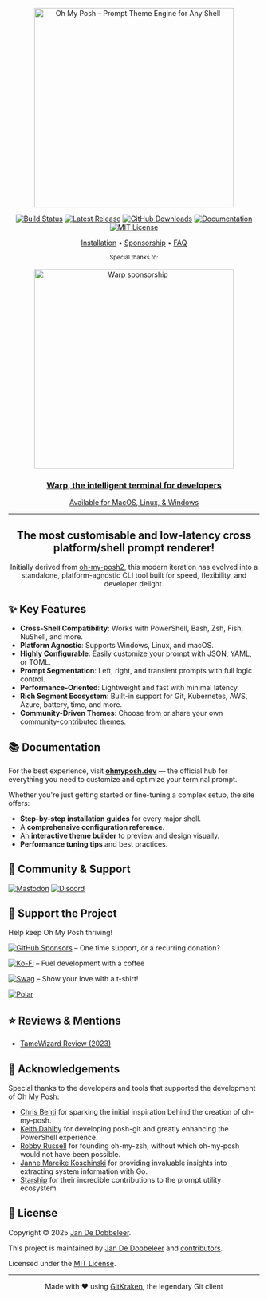 <div align="center">
  <!-- markdownlint-disable -->
  <p>
    <img
      width="400"
      src="https://raw.githubusercontent.com/jandedobbeleer/oh-my-posh/main/website/static/img/logo.png"
      alt="Oh My Posh – Prompt Theme Engine for Any Shell"
    />
  </p>

  <!-- markdownlint-enable -->
  <p>
    <a href="https://github.com/JanDeDobbeleer/oh-my-posh/actions"><img src="https://img.shields.io/github/actions/workflow/status/jandedobbeleer/oh-my-posh/release.yml?branch=main" alt="Build Status"/></a>
    <a href="https://github.com/JanDeDobbeleer/oh-my-posh/releases/latest"><img src="https://img.shields.io/github/v/release/jandedobbeleer/oh-my-posh?label=Release" alt="Latest Release"/></a>
    <a href="https://github.com/JanDeDobbeleer/oh-my-posh/releases"><img src="https://img.shields.io/github/downloads/jandedobbeleer/oh-my-posh/total?color=pink&label=GitHub%20Downloads" alt="GitHub Downloads"/></a>
    <a href="https://ohmyposh.dev"><img src="https://img.shields.io/badge/Docs-ohmyposh.dev-blue" alt="Documentation"/></a>
    <a href="https://github.com/JanDeDobbeleer/oh-my-posh/blob/main/LICENSE"><img src="https://img.shields.io/github/license/JanDeDobbeleer/oh-my-posh.svg" alt="MIT License"/></a>
  </p>

  <p>
    <a href="https://ohmyposh.dev/docs/installation/windows">Installation</a> • <a href="#-support-the-project">Sponsorship</a> • <a href="https://ohmyposh.dev/docs/faq">FAQ</a>
  </p>

   <!-- markdownlint-disable -->
  <div markdown="1">
     <sup>Special thanks to:</sup>
     <br>
     <br>
     <a href="https://www.warp.dev/oh-my-posh">
        <img alt="Warp sponsorship" width="400" src="https://github.com/user-attachments/assets/c21102f7-bab9-4344-a731-0cf6b341cab2">
     </a>

  ### [Warp, the intelligent terminal for developers](https://www.warp.dev/oh-my-posh)
  [Available for MacOS, Linux, & Windows](https://www.warp.dev/oh-my-posh)<br>

  </div>
  <hr>
  <!-- markdownlint-enable -->

  <h2>
    The most customisable and low-latency cross platform/shell prompt renderer!
  </h2>

  <p>
    Initially derived from <a href="https://github.com/JanDeDobbeleer/oh-my-posh2">oh-my-posh2</a>, this modern iteration has evolved into a standalone, platform-agnostic CLI tool built for speed, flexibility, and developer delight.
  </p>
</div>

## ✨ Key Features

- **Cross-Shell Compatibility**: Works with PowerShell, Bash, Zsh, Fish, NuShell, and more.
- **Platform Agnostic**: Supports Windows, Linux, and macOS.
- **Highly Configurable**: Easily customize your prompt with JSON, YAML, or TOML.
- **Prompt Segmentation**: Left, right, and transient prompts with full logic control.
- **Performance-Oriented**: Lightweight and fast with minimal latency.
- **Rich Segment Ecosystem**: Built-in support for Git, Kubernetes, AWS, Azure, battery, time, and more.
- **Community-Driven Themes**: Choose from or share your own community-contributed themes.

## 📚 Documentation

For the best experience, visit [**ohmyposh.dev**][docs] — the official hub for everything you need to customize and optimize your terminal prompt.

Whether you're just getting started or fine-tuning a complex setup, the site offers:

- **Step-by-step installation guides** for every major shell.
- A **comprehensive configuration reference**.
- An **interactive theme builder** to preview and design visually.
- **Performance tuning tips** and best practices.

## 💬 Community & Support

[![Mastodon][mastodon-badge]][mastodon] [![Discord][discord-badge]][discord]

## 💖 Support the Project

Help keep Oh My Posh thriving!

[![GitHub Sponsors][github-badge]][github-sponsors] – One time support, or a recurring donation?

[![Ko-Fi][kofi-badge]][kofi] – Fuel development with a coffee

[![Swag][swag-badge]][swag] – Show your love with a t-shirt!

[![Polar][polar-badge]][polar]

## ⭐ Reviews & Mentions

- [TameWizard Review (2023)][review]

## 🙏 Acknowledgements

Special thanks to the developers and tools that supported the development of Oh My Posh:

- [Chris Benti][benti] for sparking the initial inspiration behind the creation of oh-my-posh.
- [Keith Dahlby][dahlbyk] for developing posh-git and greatly enhancing the PowerShell experience.
- [Robby Russell][robby] for founding oh-my-zsh, without which oh-my-posh would not have been possible.
- [Janne Mareike Koschinski][janne] for providing invaluable insights into extracting system information with Go.
- [Starship][starship] for their incredible contributions to the prompt utility ecosystem.

## 📄 License

Copyright © 2025 [Jan De Dobbeleer][jdd].

This project is maintained by [Jan De Dobbeleer][jdd] and [contributors][contributors].

Licensed under the [MIT License][license].

---

<p align="center">
  Made with ❤️ using <a href="https://www.gitkraken.com/invite/nQmDPR9D">GitKraken</a>, the legendary Git client
</p>

<!-- Reference links -->
[docs]: https://ohmyposh.dev
[mastodon]: https://hachyderm.io/@jandedobbeleer
[mastodon-badge]: https://img.shields.io/mastodon/follow/110275292073181892?domain=https%3A%2F%2Fhachyderm.io&label=Mastodon&style=social
[discord]: https://discord.gg/ohmyposh
[discord-badge]: https://img.shields.io/discord/1023597603331526656
[github-badge]: https://img.shields.io/badge/-Sponsor-fafbfc?logo=GitHub%20Sponsors
[github-sponsors]: https://github.com/sponsors/JanDeDobbeleer
[kofi-badge]: https://img.shields.io/badge/Ko--fi-Buy%20me%20a%20coffee!-%2346b798.svg
[kofi]: https://ko-fi.com/jandedobbeleer
[swag-badge]: https://img.shields.io/badge/Swag-Get%20some!-blue
[swag]: https://swag.ohmyposh.dev
[polar-badge]: https://polar.sh/embed/tiers.svg?org=oh-my-posh
[polar]: https://polar.sh/oh-my-posh
[review]: https://repo-reviews.github.io//reviews/2023-06-21_TameWizard_JanDeDobbeleer_oh-my-posh
[benti]: https://github.com/chrisbenti/PS-Config
[dahlbyk]: https://github.com/dahlbyk/posh-git
[robby]: https://github.com/ohmyzsh/ohmyzsh
[janne]: https://github.com/justjanne
[starship]: https://github.com/starship/starship/blob/master/src/init/mod.rs
[jdd]: https://github.com/jandedobbeleer
[contributors]: https://github.com/JanDeDobbeleer/oh-my-posh/graphs/contributors
[license]: https://github.com/JanDeDobbeleer/oh-my-posh/blob/main/LICENSE
